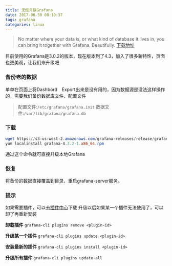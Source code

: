 ```yaml
---
title: 无缝升级Grafana
date: 2017-06-30 00:10:37
tags: grafana
categories: linux
---
```



> No matter where your data is, or what kind of database it lives in, you can bring it together with Grafana. Beautifully.
> [下载地址](https://grafana.com/)

目前使用的Grafana是3.0.2的版本，现在版本到了4.3，加入了很多新特性，页面也更美观，让我们来升级吧
<!-- more -->

### 备份老的数据
单单在页面上将Dashbord　Export出来是没有用的，因为数据源是没法这样操作的，需要我们备份数据库文件、配置文件
> 配置文件:`/etc/grafana/grafana.init`
数据文件:`/var/lib/grafana/grafana.db`

### 下载
```powershell
wget https://s3-us-west-2.amazonaws.com/grafana-releases/release/grafana-4.3.2-1.x86_64.rpm 
yum localinstall grafana-4.3.2-1.x86_64.rpm 
```
通过这个命令就可直接升级本地Grafana

### 恢复
将备份的数据直接覆盖到目录，重启grafana-server服务。

### 提示
如果需要插件，可以去[插件中心](https://grafana.com/plugins)下载
升级以后如果某一个插件无法使用了，可以卸了再重新安装

**卸载插件**
`grafana-cli plugins remove <plugin-id>`

**升级某一个插件**
`grafana-cli plugins update <plugin-id>`

**安装最新的插件**
`grafana-cli plugins install <plugin-id>`

**升级所有插件**
`grafana-cli plugins update-all`